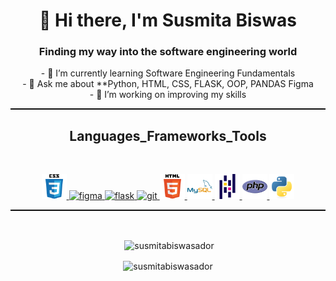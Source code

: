 <h1 align="center">
  <span style="display: inline-block; animation: wave 2s infinite;">👋</span>
  Hi there,
  <span style="animation: typing 3s steps(22), blink-caret .75s step-end infinite;">I'm Susmita Biswas</span>
</h1>
<h3 align="center">Finding my way into the software engineering world</h3>


<div align="center">
  - 🌱 I’m currently learning Software Engineering Fundamentals<br>
  - 💬 Ask me about **Python, HTML, CSS, FLASK, OOP, PANDAS Figma<br>
  - 🔭 I’m working on improving my skills <br>
</div>


<hr style="border: none; border-top: 1px solid black;">
<div>
<h2 align="center"><strong></strong>Languages_Frameworks_Tools</strong></h2>
</div>
<br>
<div>
<p align="center">

  <a href="https://www.w3schools.com/css/" target="_blank" rel="noreferrer">
    <img  src="https://raw.githubusercontent.com/devicons/devicon/master/icons/css3/css3-original-wordmark.svg" alt="css3" width="40" height="40"/>
  </a>
  <a href="https://www.figma.com/" target="_blank" rel="noreferrer">
    <img src="https://www.vectorlogo.zone/logos/figma/figma-icon.svg" alt="figma" width="40" height="40"/>
  </a>
  <a href="https://flask.palletsprojects.com/" target="_blank" rel="noreferrer">
    <img src="https://www.vectorlogo.zone/logos/pocoo_flask/pocoo_flask-icon.svg" alt="flask" width="40" height="40"/>
  </a>
  <a href="https://git-scm.com/" target="_blank" rel="noreferrer">
    <img src="https://www.vectorlogo.zone/logos/git-scm/git-scm-icon.svg" alt="git" width="40" height="40"/>
  </a>
  <a href="https://www.w3.org/html/" target="_blank" rel="noreferrer">
    <img src="https://raw.githubusercontent.com/devicons/devicon/master/icons/html5/html5-original-wordmark.svg" alt="html5" width="40" height="40"/>
  </a>
  <a href="https://www.mysql.com/" target="_blank" rel="noreferrer">
    <img src="https://raw.githubusercontent.com/devicons/devicon/master/icons/mysql/mysql-original-wordmark.svg" alt="mysql" width="40" height="40"/>
  </a>
  <a href="https://pandas.pydata.org/" target="_blank" rel="noreferrer">
    <img src="https://raw.githubusercontent.com/devicons/devicon/2ae2a900d2f041da66e950e4d48052658d850630/icons/pandas/pandas-original.svg" alt="pandas" width="40" height="40"/>
  </a>
  <a href="https://www.php.net" target="_blank" rel="noreferrer">
    <img src="https://raw.githubusercontent.com/devicons/devicon/master/icons/php/php-original.svg" alt="php" width="40" height="40"/>
  </a>
  <a href="https://www.python.org" target="_blank" rel="noreferrer">
    <img src="https://raw.githubusercontent.com/devicons/devicon/master/icons/python/python-original.svg" alt="python" width="40" height="40"/>
  </a>
  
</p>

</div>

<hr style="border: none; border-top: 1px solid black;">
<br>
<div align="center">


<p>&nbsp;<img align="center" src="https://github-readme-stats.vercel.app/api?username=susmitabiswasador&show_icons=true&locale=en&theme=dark&bg_color=0d1117&text_color=ffffff&title_color=2f80ed&icon_color=79ff97" alt="susmitabiswasador" /></p>

<p><img align="center" src="https://github-readme-streak-stats.herokuapp.com/?user=susmitabiswasador&theme=dark&background=0d1117&stroke=ffffff&ring=2f80ed&fire=79ff97&currStreakLabel=79ff97&sideLabels=2f80ed" alt="susmitabiswasador" /></p>
</div>






